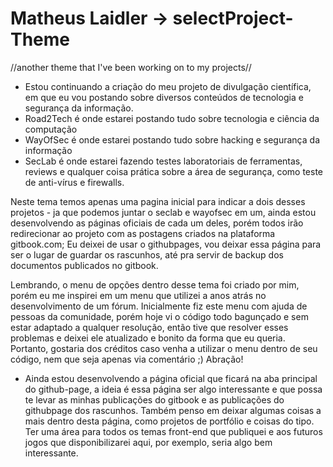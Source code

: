 # Matheus Laidler -> selectProject-Theme
//another theme that I've been working on to my projects//

  - Estou continuando a criação do meu projeto de divulgação científica, em que eu vou postando sobre diversos conteúdos de tecnologia e segurança da informação.
  - Road2Tech é onde estarei postando tudo sobre tecnologia e ciência da computação
  - WayOfSec é onde estarei postando tudo sobre hacking e segurança da informação
  - SecLab é onde estarei fazendo testes laboratoriais de ferramentas, reviews e qualquer coisa prática sobre a área de segurança, como teste de anti-vírus e firewalls.
  
  Neste tema temos apenas uma pagina inicial para indicar a dois desses projetos - ja que podemos juntar o seclab e wayofsec em um, ainda estou desenvolvendo as páginas oficiais de cada um deles, porém todos irão redirecionar ao projeto com as postagens criados na plataforma gitbook.com; Eu deixei de usar o githubpages, vou deixar essa página para ser o lugar de guardar os rascunhos, até pra servir de backup dos documentos publicados no gitbook. 
  
  Lembrando, o menu de opções dentro desse tema foi criado por mim, porém eu me inspirei em um menu que utilizei a anos atrás no desenvolvimento de um fórum. Inicialmente fiz este menu com ajuda de pessoas da comunidade, porém hoje vi o código todo bagunçado e sem estar adaptado a qualquer resolução, então tive que resolver esses problemas e deixei ele atualizado e bonito da forma que eu queria. Portanto, gostaria dos créditos caso venha a utilizar o menu dentro de seu código, nem que seja apenas via comentário ;)
  Abração!
  
  
  - Ainda estou desenvolvendo a página oficial que ficará na aba principal do github-page, a ideia é essa página ser algo interessante e que possa te levar as minhas publicações do gitbook e as publicações do githubpage dos rascunhos. Também penso em deixar algumas coisas a mais dentro desta página, como projetos de portfólio e coisas do tipo. Ter uma área para todos os temas front-end que publiquei e aos futuros jogos que disponibilizarei aqui, por exemplo, seria algo bem interessante.
 
